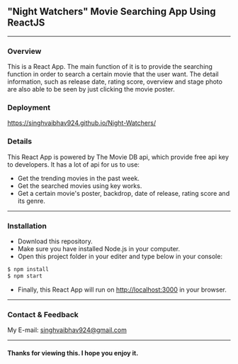 ## "Night Watchers" Movie Searching App Using ReactJS 
***
### Overview

This is a React App. The main function of it is to provide the searching function in order to search a certain movie that the user want. The detail information, such as release date, rating score, overview and stage photo are also able to be seen by just clicking the movie poster.

### Deployment

https://singhvaibhav924.github.io/Night-Watchers/

### Details

This React App is powered by The Movie DB api, which provide free api key to developers. It has a lot of api for us to use:

* Get the trending movies in the past week.
* Get the searched movies using key works.
* Get a certain movie's poster, backdrop, date of release, rating score and its genre.

 ***
 ### Installation

* Download this repository.
* Make sure you have installed Node.js in your computer.
* Open this project folder in your editer and type below in your console:

```bash
$ npm install
$ npm start
```

* Finally, this React App will run on [http://localhost:3000](http://localhost:3000) in your browser.

***
### Contact & Feedback

 My E-mail: singhvaibhav924@gmail.com

***
#### Thanks for viewing this. I hope you enjoy it.
